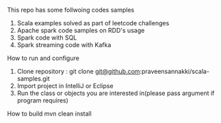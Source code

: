 This repo has some follwoing codes samples
1. Scala examples solved as part of leetcode challenges
2. Apache spark code samples on RDD's usage
3. Spark code with SQL
4. Spark streaming code with Kafka

How to run and configure
1. Clone repository : git clone git@github.com:praveensannakki/scala-samples.git
2. Import project in IntelliJ or Eclipse
3. Run the class or objects you are interested in(please pass argument if program requires)

How to build
  mvn clean install

